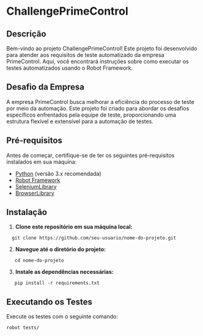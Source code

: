 # ChallengePrimeControl

## Descrição

Bem-vindo ao projeto ChallengePrimeControl! Este projeto foi desenvolvido para atender aos requisitos de teste automatizado da empresa PrimeControl. Aqui, você encontrará instruções sobre como executar os testes automatizados usando o Robot Framework.

## Desafio da Empresa

A empresa PrimeControl busca melhorar a eficiência do processo de teste por meio da automação. Este projeto foi criado para abordar os desafios específicos enfrentados pela equipe de teste, proporcionando uma estrutura flexível e extensível para a automação de testes.

## Pré-requisitos

Antes de começar, certifique-se de ter os seguintes pré-requisitos instalados em sua máquina:

- [Python](https://www.python.org/downloads/) (versão 3.x recomendada)
- [Robot Framework](https://robotframework.org/)
- [SeleniumLibrary](https://robotframework.org/SeleniumLibrary/SeleniumLibrary.html)
- [BrowserLibrary](https://robotframework-browser.org/)

## Instalação

1. **Clone este repositório em sua máquina local:**
```
  git clone https://github.com/seu-usuario/nome-do-projeto.git
```

2. **Navegue até o diretório do projeto:**
```
   cd nome-do-projeto
 ```
3.  **Instale as dependências necessárias:**
 ```
    pip install -r requirements.txt   
```
## Executando os Testes

Execute os testes com o seguinte comando:

  ```bash
robot tests/
   ``` 
